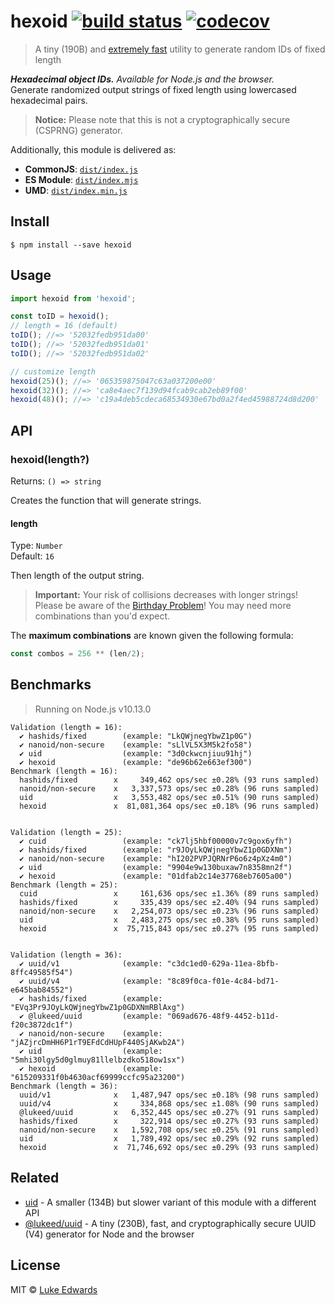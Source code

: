 # hexoid [![build status](https://badgen.net/github/status/lukeed/hexoid)](https://github.com/lukeed/hexoid/actions) [![codecov](https://badgen.now.sh/codecov/c/github/lukeed/hexoid)](https://codecov.io/gh/lukeed/hexoid)

> A tiny (190B) and [extremely fast](#benchmarks) utility to generate random IDs of fixed length

_**Hexadecimal object IDs.** Available for Node.js and the browser._<br>Generate randomized output strings of fixed length using lowercased hexadecimal pairs.

> **Notice:** Please note that this is not a cryptographically secure (CSPRNG) generator.

Additionally, this module is delivered as:

* **CommonJS**: [`dist/index.js`](https://unpkg.com/hexoid/dist/index.js)
* **ES Module**: [`dist/index.mjs`](https://unpkg.com/hexoid/dist/index.mjs)
* **UMD**: [`dist/index.min.js`](https://unpkg.com/hexoid/dist/index.min.js)

## Install

```
$ npm install --save hexoid
```


## Usage

```js
import hexoid from 'hexoid';

const toID = hexoid();
// length = 16 (default)
toID(); //=> '52032fedb951da00'
toID(); //=> '52032fedb951da01'
toID(); //=> '52032fedb951da02'

// customize length
hexoid(25)(); //=> '065359875047c63a037200e00'
hexoid(32)(); //=> 'ca8e4aec7f139d94fcab9cab2eb89f00'
hexoid(48)(); //=> 'c19a4deb5cdeca68534930e67bd0a2f4ed45988724d8d200'
```


## API

### hexoid(length?)
Returns: `() => string`

Creates the function that will generate strings.

#### length
Type: `Number`<br>
Default: `16`

Then length of the output string.

> **Important:** Your risk of collisions decreases with longer strings!<br>Please be aware of the [Birthday Problem](https://betterexplained.com/articles/understanding-the-birthday-paradox/)! You may need more combinations than you'd expect.

The **maximum combinations** are known given the following formula:

```js
const combos = 256 ** (len/2);
```


## Benchmarks

> Running on Node.js v10.13.0

```
Validation (length = 16):
  ✔ hashids/fixed        (example: "LkQWjnegYbwZ1p0G")
  ✔ nanoid/non-secure    (example: "sLlVL5X3M5k2fo58")
  ✔ uid                  (example: "3d0ckwcnjiuu91hj")
  ✔ hexoid               (example: "de96b62e663ef300")
Benchmark (length = 16):
  hashids/fixed        x     349,462 ops/sec ±0.28% (93 runs sampled)
  nanoid/non-secure    x   3,337,573 ops/sec ±0.28% (96 runs sampled)
  uid                  x   3,553,482 ops/sec ±0.51% (90 runs sampled)
  hexoid               x  81,081,364 ops/sec ±0.18% (96 runs sampled)


Validation (length = 25):
  ✔ cuid                 (example: "ck7lj5hbf00000v7c9gox6yfh")
  ✔ hashids/fixed        (example: "r9JOyLkQWjnegYbwZ1p0GDXNm")
  ✔ nanoid/non-secure    (example: "hI202PVPJQRNrP6o6z4pXz4m0")
  ✔ uid                  (example: "9904e9w130buxaw7n8358mn2f")
  ✔ hexoid               (example: "01dfab2c14e37768eb7605a00")
Benchmark (length = 25):
  cuid                 x     161,636 ops/sec ±1.36% (89 runs sampled)
  hashids/fixed        x     335,439 ops/sec ±2.40% (94 runs sampled)
  nanoid/non-secure    x   2,254,073 ops/sec ±0.23% (96 runs sampled)
  uid                  x   2,483,275 ops/sec ±0.38% (95 runs sampled)
  hexoid               x  75,715,843 ops/sec ±0.27% (95 runs sampled)


Validation (length = 36):
  ✔ uuid/v1              (example: "c3dc1ed0-629a-11ea-8bfb-8ffc49585f54")
  ✔ uuid/v4              (example: "8c89f0ca-f01e-4c84-bd71-e645bab84552")
  ✔ hashids/fixed        (example: "EVq3Pr9JOyLkQWjnegYbwZ1p0GDXNmRBlAxg")
  ✔ @lukeed/uuid         (example: "069ad676-48f9-4452-b11d-f20c3872dc1f")
  ✔ nanoid/non-secure    (example: "jAZjrcDmHH6P1rT9EFdCdHUpF440SjAKwb2A")
  ✔ uid                  (example: "5mhi30lgy5d0glmuy81llelbzdko518ow1sx")
  ✔ hexoid               (example: "615209331f0b4630acf69999ccfc95a23200")
Benchmark (length = 36):
  uuid/v1              x   1,487,947 ops/sec ±0.18% (98 runs sampled)
  uuid/v4              x     334,868 ops/sec ±1.08% (90 runs sampled)
  @lukeed/uuid         x   6,352,445 ops/sec ±0.27% (91 runs sampled)
  hashids/fixed        x     322,914 ops/sec ±0.27% (93 runs sampled)
  nanoid/non-secure    x   1,592,708 ops/sec ±0.25% (91 runs sampled)
  uid                  x   1,789,492 ops/sec ±0.29% (92 runs sampled)
  hexoid               x  71,746,692 ops/sec ±0.29% (93 runs sampled)
```

## Related

- [uid](https://github.com/lukeed/uid) - A smaller (134B) but slower variant of this module with a different API
- [@lukeed/uuid](https://github.com/lukeed/uuid) - A tiny (230B), fast, and cryptographically secure UUID (V4) generator for Node and the browser


## License

MIT © [Luke Edwards](https://lukeed.com)

